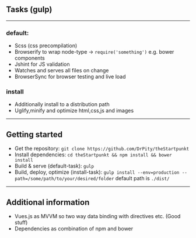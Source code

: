 ## Tasks (gulp)

---

### default:
- Scss (css precompilation)
- Browserify to wrap node-type -> `require('something')` e.g. bower components
- Jshint for JS validation
- Watches and serves all files on change
- BrowserSync for browser testing and live load


### install
- Additionally install to a distribution path
- Uglify,minify and optimize html,css,js and images

---

## Getting started
- Get the repository: `git clone https://github.com/DrPity/theStartpunkt`
- Install dependencies: `cd theStartpunkt && npm install && bower install`
- Build & serve (default-task): `gulp`
- Build, deploy, optimize (install-task): `gulp install --env=production --path=/some/path/to/your/desired/folder` default path is `./dist/`

---

## Additional information

- Vues.js as MVVM so two way data binding with directives etc. (Good stuff)
- Dependencies as combination of npm and bower
